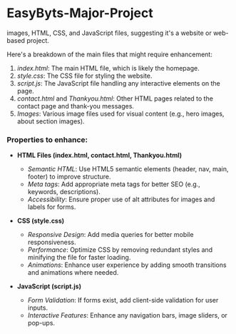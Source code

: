 # EasyByts-Major-Project

images, HTML, CSS, and JavaScript files, suggesting it's a website or web-based project.

Here's a breakdown of the main files that might require enhancement:

1. *index.html*: The main HTML file, which is likely the homepage.
2. *style.css*: The CSS file for styling the website.
3. *script.js*: The JavaScript file handling any interactive elements on the page.
4. *contact.html* and *Thankyou.html*: Other HTML pages related to the contact page and thank-you messages.
5. *Images*: Various image files used for visual content (e.g., hero images, about section images).

### Properties to enhance:

- **HTML Files (index.html, contact.html, Thankyou.html)**
   - *Semantic HTML*: Use HTML5 semantic elements (header, nav, main, footer) to improve structure.
   - *Meta tags*: Add appropriate meta tags for better SEO (e.g., keywords, descriptions).
   - *Accessibility*: Ensure proper use of alt attributes for images and labels for forms.

- **CSS (style.css)**
   - *Responsive Design*: Add media queries for better mobile responsiveness.
   - *Performance*: Optimize CSS by removing redundant styles and minifying the file for faster loading.
   - *Animations*: Enhance user experience by adding smooth transitions and animations where needed.

- **JavaScript (script.js)**
   - *Form Validation*: If forms exist, add client-side validation for user inputs.
   - *Interactive Features*: Enhance any navigation bars, image sliders, or pop-ups.
